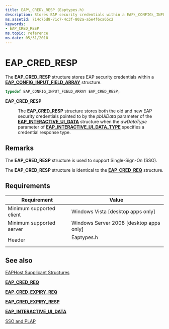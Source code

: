 ```yaml
---
title: EAP\_CRED\_RESP (Eaptypes.h)
description: Stores EAP security credentials within a EAP\_CONFIG\_INPUT\_FIELD\_ARRAY structure. | EAP\_CRED\_RESP (Eaptypes.h)
ms.assetid: 714c75d8-71c7-4c3f-802a-a5e4f6ca65c2
keywords:
- EAP_CRED_RESP
ms.topic: reference
ms.date: 05/31/2018
---
```


# EAP\_CRED\_RESP

The **EAP\_CRED\_RESP** structure stores EAP security credentials within a [**EAP\_CONFIG\_INPUT\_FIELD\_ARRAY**](/windows/desktop/api/eaptypes/ns-eaptypes-eap_config_input_field_array) structure.


```C++
typedef EAP_CONFIG_INPUT_FIELD_ARRAY EAP_CRED_RESP;
```



<dl> <dt>

**EAP\_CRED\_RESP**
</dt> <dd>

The **EAP\_CRED\_RESP** structure stores both the old and new EAP security credentials pointed to by the *pbUiData* parameter of the [**EAP\_INTERACTIVE\_UI\_DATA**](/windows/desktop/api/eaptypes/ns-eaptypes-eap_interactive_ui_data) structure when the *dwDataType* parameter of [**EAP\_INTERACTIVE\_UI\_DATA\_TYPE**](/windows/desktop/api/eaptypes/ne-eaptypes-eap_interactive_ui_data_type) specifies a credential response type.

</dd> </dl>

## Remarks

The **EAP\_CRED\_RESP** structure is used to support Single-Sign-On (SSO).

The **EAP\_CRED\_RESP** structure is identical to the [**EAP\_CRED\_REQ**](eap-cred-req.md) structure.

## Requirements



| Requirement | Value |
|-------------------------------------|---------------------------------------------------------------------------------------|
| Minimum supported client<br/> | Windows Vista \[desktop apps only\]<br/>                                        |
| Minimum supported server<br/> | Windows Server 2008 \[desktop apps only\]<br/>                                  |
| Header<br/>                   | <dl> <dt>Eaptypes.h</dt> </dl> |



## See also

<dl> <dt>

[EAPHost Supplicant Structures](eap-host-supplicant-structures.md)
</dt> <dt>

[**EAP\_CRED\_REQ**](eap-cred-req.md)
</dt> <dt>

[**EAP\_CRED\_EXPIRY\_REQ**](/windows/desktop/api/eaptypes/ns-eaptypes-eap_cred_expiry_req)
</dt> <dt>

[**EAP\_CRED\_EXPIRY\_RESP**](/previous-versions/windows/desktop/legacy/bb530539(v=vs.85))
</dt> <dt>

[**EAP\_INTERACTIVE\_UI\_DATA**](/windows/desktop/api/eaptypes/ns-eaptypes-eap_interactive_ui_data)
</dt> <dt>

[SSO and PLAP](understanding-sso-and-plap.md)
</dt> </dl>

 

